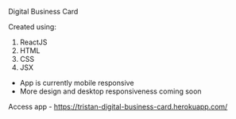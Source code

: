 Digital Business Card

Created using: 
1. ReactJS
2. HTML
3. CSS
4. JSX

* App is currently mobile responsive
* More design and desktop responsiveness coming soon

Access app - https://tristan-digital-business-card.herokuapp.com/

